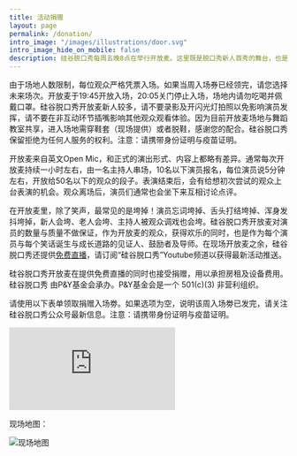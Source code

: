 ```yaml
---
title: 活动捐赠
layout: page
permalink: /donation/
intro_image: "/images/illustrations/door.svg"
intro_image_hide_on_mobile: false
description: 硅谷脱口秀每周五晚8点在举行开放麦。这里既是脱口秀新人首秀的舞台，也是脱口秀老司机试炼新段子、打磨老段子的地方。
---
```



由于场地人数限制，每位观众严格凭票入场。如果当周入场券已经领完，请您选择未来场次。开放麦于19:45开放入场，20:05关门停止入场，场地内请勿吃喝并佩戴口罩。硅谷脱口秀开放麦新人较多，请不要录影及开闪光灯拍照以免影响演员发挥，请不要在非互动环节插嘴影响其他观众观看体验。因为目前开放麦场地与舞蹈教室共享，进入场地需穿鞋套（现场提供）或者脱鞋，感谢您的配合。硅谷脱口秀保留拒绝为任何人服务的权利。注意：请携带身份证明与疫苗证明。

开放麦来自英文Open Mic，和正式的演出形式、内容上都略有差异。通常每次开放麦持续一小时左右，由一名主持人串场，10名以下演员报名，每位演员说5分钟左右，开放给50名以下的观众的段子。表演结束后，会有给想初次尝试的观众上台表演的机会。观众离场后，演员们通常也会坐下来互相讨论点评。

在开放麦里，除了笑声，最常见的是垮掉！演员忘词垮掉、舌头打结垮掉、浑身发抖垮掉，新人会垮、老人会垮、主持人被观众调戏也会垮。硅谷脱口秀开放麦对演员的数量与质量不做保证，作为开放麦的观众，获得欢乐的同时，也是作为每个演员与每个笑话诞生与成长道路的见证人、鼓励者及导师。在现场开放麦之余，硅谷脱口秀还提供[免费直播](http://youtube.ggtkx.org)，请订阅“硅谷脱口秀”Youtube频道以获得最新活动推送。

硅谷脱口秀开放麦在提供免费直播的同时也接受捐赠，用以承担房租及设备费用。硅谷脱口秀 由P&Y基金会承办。P&Y基金会是一个 501(c)(3) 非营利组织。

请使用以下表单领取捐赠入场劵。如果选项为空，说明该周入场劵已发完，请关注硅谷脱口秀公众号最新信息。注意：请携带身份证明与疫苗证明。

<iframe class="full" src="https://app.miniextensions.com/form/Ideq2XodTAOZ5vpL4qiZ?prefill_quantity=1" frameborder="0"></iframe>

现场地图：

![现场地图](https://img.evbuc.com/https%3A%2F%2Fcdn.evbuc.com%2Fimages%2F178277809%2F162192358328%2F1%2Foriginal.20211102-062751?h=2000&w=720&auto=format%2Ccompress&q=75&sharp=10&s=0fb060d947437676634a9788247c8106)
